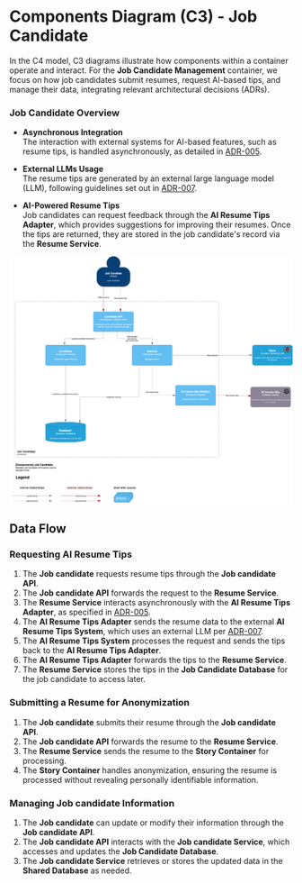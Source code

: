 # Components Diagram (C3) - Job Candidate

In the C4 model, C3 diagrams illustrate how components within a container operate and interact. For the **Job Candidate Management** container, we focus on how job candidates submit resumes, request AI-based tips, and manage their data, integrating relevant architectural decisions (ADRs).

### Job Candidate Overview

- **Asynchronous Integration**  
  The interaction with external systems for AI-based features, such as resume tips, is handled asynchronously, as detailed in [ADR-005](/ADR/ADR-005-async-with-external-systems.md).

- **External LLMs Usage**  
  The resume tips are generated by an external large language model (LLM), following guidelines set out in [ADR-007](/ADR/ADR-007-use-of-external-llms.md).

- **AI-Powered Resume Tips**  
  Job candidates can request feedback through the **AI Resume Tips Adapter**, which provides suggestions for improving their resumes. Once the tips are returned, they are stored in the job candidate's record via the **Resume Service**.

![Components Diagram (C3) - Job Candidate](/C4/images/C3-components-job-candidate.png)


## Data Flow

### Requesting AI Resume Tips

1. The **Job candidate** requests resume tips through the **Job candidate API**.
2. The **Job candidate API** forwards the request to the **Resume Service**.
3. The **Resume Service** interacts asynchronously with the **AI Resume Tips Adapter**, as specified in [ADR-005](/ADR/ADR-005-async-with-external-systems.md).
4. The **AI Resume Tips Adapter** sends the resume data to the external **AI Resume Tips System**, which uses an external LLM per [ADR-007](/ADR/ADR-007-use-of-external-llms.md).
5. The **AI Resume Tips System** processes the request and sends the tips back to the **AI Resume Tips Adapter**.
6. The **AI Resume Tips Adapter** forwards the tips to the **Resume Service**.
7. The **Resume Service** stores the tips in the **Job Candidate Database** for the job candidate to access later.

### Submitting a Resume for Anonymization

1. The **Job candidate** submits their resume through the **Job candidate API**.
2. The **Job candidate API** forwards the resume to the **Resume Service**.
3. The **Resume Service** sends the resume to the **Story Container** for processing.
4. The **Story Container** handles anonymization, ensuring the resume is processed without revealing personally identifiable information.

### Managing Job candidate Information

1. The **Job candidate** can update or modify their information through the **Job candidate API**.
2. The **Job candidate API** interacts with the **Job candidate Service**, which accesses and updates the **Job Candidate Database**.
3. The **Job candidate Service** retrieves or stores the updated data in the **Shared Database** as needed.
